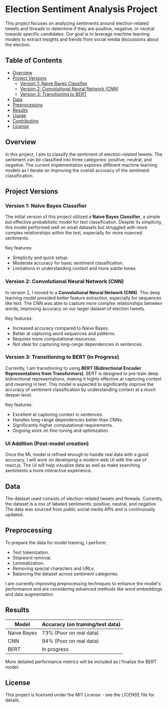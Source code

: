 # Election Sentiment Analysis Project

This project focuses on analyzing sentiments around election-related tweets and threads to determine if they are positive, negative, or neutral towards specific candidates. Our goal is to leverage machine learning models to extract insights and trends from social media discussions about the election.

## Table of Contents
- [Overview](#overview)
- [Project Versions](#project-versions)
  - [Version 1: Naive Bayes Classifier](#version-1-naive-bayes-classifier)
  - [Version 2: Convolutional Neural Network (CNN)](#version-2-convolutional-neural-network-cnn)
  - [Version 3: Transitioning to BERT](#version-3-transitioning-to-bert)
- [Data](#data)
- [Preprocessing](#preprocessing)
- [Results](#results)
- [Usage](#usage)
- [Contributing](#contributing)
- [License](#license)

## Overview

In this project, I aim to classify the sentiment of election-related tweets. The sentiment can be classified into three categories: positive, neutral, and negative. The current implementation explores different machine learning models as I iterate on improving the overall accuracy of the sentiment classification.

## Project Versions

### Version 1: Naive Bayes Classifier
The initial version of this project utilized a **Naive Bayes Classifier**, a simple but effective probabilistic model for text classification. Despite its simplicity, this model performed well on small datasets but struggled with more complex relationships within the text, especially for more nuanced sentiments.

Key features:
- Simplicity and quick setup.
- Moderate accuracy for basic sentiment classification.
- Limitations in understanding context and more subtle tones.

### Version 2: Convolutional Neural Network (CNN)
In version 2, I moved to a **Convolutional Neural Network (CNN)**. This deep learning model provided better feature extraction, especially for sequences like text. The CNN was able to capture more complex relationships between words, improving accuracy on our larger dataset of election tweets.

Key features:
- Increased accuracy compared to Naive Bayes.
- Better at capturing word sequences and patterns.
- Requires more computational resources.
- Not ideal for capturing long-range dependencies in sentences.

### Version 3: Transitioning to BERT (In Progress)
Currently, I am transitioning to using **BERT (Bidirectional Encoder Representations from Transformers)**. BERT is designed to pre-train deep bidirectional representations, making it highly effective at capturing context and meaning in text. This model is expected to significantly improve the accuracy of sentiment classification by understanding context at a much deeper level.

Key features:
- Excellent at capturing context in sentences.
- Handles long-range dependencies better than CNNs.
- Significantly higher computational requirements.
- Ongoing work on fine-tuning and optimization.

### UI Addition (Post-model creation)
Once the ML model is refined enough to handle real data with a good accuracy, I will work on developing a modern web UI with the use of react.js. The UI will help visualize data as well as make searching sentiments a more interactive experience.


## Data

The dataset used consists of election-related tweets and threads. Currently, the dataset is a mix of labeled sentiments: positive, neutral, and negative. The data was sourced from public social media APIs and is continuously updated.

## Preprocessing

To prepare the data for model training, I perform:
- Text tokenization.
- Stopword removal.
- Lemmatization.
- Removing special characters and URLs.
- Balancing the dataset across sentiment categories.

I are currently improving preprocessing techniques to enhance the model's performance and are considering advanced methods like word embeddings and data augmentation.

## Results

| Model       | Accuracy (on training/test data)|
|-------------|----------                       |
| Naive Bayes | 73% (Poor on real data)         |
| CNN         | 94% (Poor on real data)         | 
| BERT        | In progress                     |

More detailed performance metrics will be included as I finalize the BERT model.

## License

This project is licensed under the MIT License - see the LICENSE file for details.
